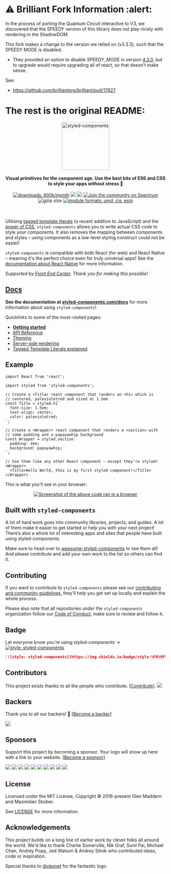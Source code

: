 # :warning: Brilliant Fork Information :alert:

In the process of porting the Quantum Circuit interactive to V3, we discovered that the SPEEDY version of this library does not play nicely with rendering in the ShadowDOM.

This fork makes a change to the version we relied on (v3.3.3), such that the SPEEDY MODE is disabled.

- They provided an option to disable SPEEDY_MODE in version [4.3.0](https://styled-components.com/releases#v4.3.0), but to upgrade would require upgrading all of react, so that doesn't make sense.

See:
  - https://github.com/brilliantorg/brilliant/pull/17827



# The rest is the original README:

<div align="center">
  <a href="https://www.styled-components.com">
    <img alt="styled-components" src="https://raw.githubusercontent.com/styled-components/brand/master/styled-components.png" height="150px" />
  </a>
</div>

<br />

<div align="center">
  <strong>Visual primitives for the component age. Use the best bits of ES6 and CSS to style your apps without stress 💅</strong>
  <br />
  <br />
  <a href="https://www.npmjs.com/package/styled-components"><img src="https://www.styled-components.com/proxy/downloads.svg" alt="downloads: 600k/month"></a>
  <a href="#backers" alt="sponsors on Open Collective"><img src="https://opencollective.com/styled-components/backers/badge.svg" /></a> <a href="#sponsors" alt="Sponsors on Open Collective"><img src="https://opencollective.com/styled-components/sponsors/badge.svg" /></a> <a href="https://spectrum.chat/styled-components"><img src="https://withspectrum.github.io/badge/badge.svg" alt="Join the community on Spectrum"></a>
  <img src="https://www.styled-components.com/proxy/size.svg" alt="gzip size">
  <a href="#alternative-installation-methods"><img src="https://img.shields.io/badge/module%20formats-umd%2C%20cjs%2C%20esm-green.svg" alt="module formats: umd, cjs, esm"></a>
</div>

<br />
<br />

Utilising [tagged template literals](https://www.styled-components.com/docs/advanced#tagged-template-literals) (a recent addition to JavaScript) and the [power of CSS](https://www.styled-components.com/docs/api#supported-css), `styled-components` allows you to write actual CSS code to style your components. It also removes the mapping between components and styles – using components as a low-level styling construct could not be easier!

`styled-components` is compatible with both React (for web) and React Native – meaning it's the perfect choice even for truly universal apps! See the [documentation about React Native](https://www.styled-components.com/docs/basics#react-native) for more information.

_Supported by [Front End Center](https://frontend.center). Thank you for making this possible!_

## [Docs](https://www.styled-components.com/docs)

**See the documentation at [styled-components.com/docs](https://www.styled-components.com/docs)** for more information about using `styled-components`!

Quicklinks to some of the most-visited pages:

* [**Getting started**](https://www.styled-components.com/docs/basics)
* [API Reference](https://styled-components.com/docs/api)
* [Theming](https://www.styled-components.com/docs/advanced#theming)
* [Server-side rendering](https://www.styled-components.com/docs/advanced#server-side-rendering)
* [Tagged Template Literals explained](https://www.styled-components.com/docs/advanced#tagged-template-literals)

## Example

<!-- prettier-ignore -->
```JSX
import React from 'react';

import styled from 'styled-components';

// Create a <Title> react component that renders an <h1> which is
// centered, palevioletred and sized at 1.5em
const Title = styled.h1`
  font-size: 1.5em;
  text-align: center;
  color: palevioletred;
`;

// Create a <Wrapper> react component that renders a <section> with
// some padding and a papayawhip background
const Wrapper = styled.section`
  padding: 4em;
  background: papayawhip;
`;

// Use them like any other React component – except they're styled!
<Wrapper>
  <Title>Hello World, this is my first styled component!</Title>
</Wrapper>
```

This is what you'll see in your browser:

<div align="center">
  <a href="https://styled-components.com">
    <img alt="Screenshot of the above code ran in a browser" src="http://i.imgur.com/wUJpcjY.jpg" />
  </a>
</div>

## Built with `styled-components`

A lot of hard work goes into community libraries, projects, and guides. A lot of them make it easier to get started or help you with your next project! There’s also a whole lot of interesting apps and sites that people have built using styled-components.

Make sure to head over to [awesome-styled-components](https://github.com/styled-components/awesome-styled-components) to see them all! And please contribute and add your own work to the list so others can find it.

## Contributing

If you want to contribute to `styled-components` please see our [contributing and community guidelines](./CONTRIBUTING.md), they'll help you get set up locally and explain the whole process.

Please also note that all repositories under the `styled-components` organization follow our [Code of Conduct](./CODE_OF_CONDUCT.md), make sure to review and follow it.

## Badge

Let everyone know you're using _styled-components_ → [![style: styled-components](https://img.shields.io/badge/style-%F0%9F%92%85%20styled--components-orange.svg?colorB=daa357&colorA=db748e)](https://github.com/styled-components/styled-components)

```md
[![style: styled-components](https://img.shields.io/badge/style-%F0%9F%92%85%20styled--components-orange.svg?colorB=daa357&colorA=db748e)](https://github.com/styled-components/styled-components)
```

## Contributors

This project exists thanks to all the people who contribute. [[Contribute](CONTRIBUTING.md)].
<a href="https://github.com/styled-components/styled-components/graphs/contributors"><img src="https://opencollective.com/styled-components/contributors.svg?width=890" /></a>


## Backers

Thank you to all our backers! 🙏 [[Become a backer](https://opencollective.com/styled-components#backer)]

<a href="https://opencollective.com/styled-components#backers" target="_blank"><img src="https://opencollective.com/styled-components/backers.svg?width=890"></a>


## Sponsors

Support this project by becoming a sponsor. Your logo will show up here with a link to your website. [[Become a sponsor](https://opencollective.com/styled-components#sponsor)]

<a href="https://opencollective.com/styled-components/sponsor/0/website" target="_blank"><img src="https://opencollective.com/styled-components/sponsor/0/avatar.svg"></a>
<a href="https://opencollective.com/styled-components/sponsor/1/website" target="_blank"><img src="https://opencollective.com/styled-components/sponsor/1/avatar.svg"></a>
<a href="https://opencollective.com/styled-components/sponsor/2/website" target="_blank"><img src="https://opencollective.com/styled-components/sponsor/2/avatar.svg"></a>
<a href="https://opencollective.com/styled-components/sponsor/3/website" target="_blank"><img src="https://opencollective.com/styled-components/sponsor/3/avatar.svg"></a>
<a href="https://opencollective.com/styled-components/sponsor/4/website" target="_blank"><img src="https://opencollective.com/styled-components/sponsor/4/avatar.svg"></a>
<a href="https://opencollective.com/styled-components/sponsor/5/website" target="_blank"><img src="https://opencollective.com/styled-components/sponsor/5/avatar.svg"></a>
<a href="https://opencollective.com/styled-components/sponsor/6/website" target="_blank"><img src="https://opencollective.com/styled-components/sponsor/6/avatar.svg"></a>
<a href="https://opencollective.com/styled-components/sponsor/7/website" target="_blank"><img src="https://opencollective.com/styled-components/sponsor/7/avatar.svg"></a>
<a href="https://opencollective.com/styled-components/sponsor/8/website" target="_blank"><img src="https://opencollective.com/styled-components/sponsor/8/avatar.svg"></a>
<a href="https://opencollective.com/styled-components/sponsor/9/website" target="_blank"><img src="https://opencollective.com/styled-components/sponsor/9/avatar.svg"></a>



## License

Licensed under the MIT License, Copyright © 2016-present Glen Maddern and Maximilian Stoiber.

See [LICENSE](./LICENSE) for more information.

## Acknowledgements

This project builds on a long line of earlier work by clever folks all around the world. We'd like to thank Charlie Somerville, Nik Graf, Sunil Pai, Michael Chan, Andrey Popp, Jed Watson & Andrey Sitnik who contributed ideas, code or inspiration.

Special thanks to [@okonet](https://github.com/okonet) for the fantastic logo.
